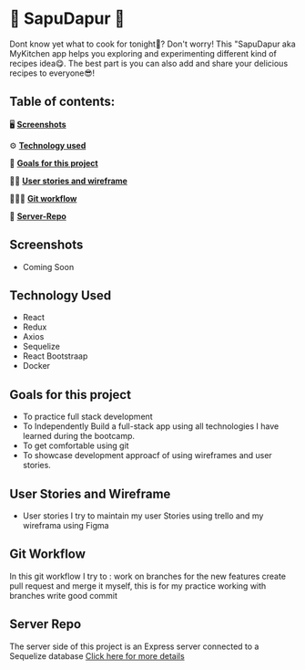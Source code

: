# 🍛 SapuDapur 🍛

Dont know yet what to cook for tonight🤔? Don't worry! This "SapuDapur aka MyKitchen app helps you exploring and experimenting different kind of recipes idea😋. The best part is you can also add and share your delicious recipes to everyone😎!

## Table of contents:

🖥 **[Screenshots](#screenshots)**

⚙️  **[Technology used](#technology-used)**

🎯 **[Goals for this project](#goals-for-this-project)**

🖖🏽 **[User stories and wireframe](#user-stories-and-wireframe)**

👩🏽‍💻 **[Git workflow](#git-workflow)**

🔗 **[Server-Repo](#Server-Repo)**

## Screenshots
- Coming Soon

## Technology Used
- React
- Redux
- Axios
- Sequelize
- React Bootstraap
- Docker

## Goals for this project
- To practice full stack development
- To Independently Build a full-stack app using all technologies I have learned during the bootcamp.
- To get comfortable using git
- To showcase development approacf of using wireframes and user stories. 

## User Stories and Wireframe
- User stories 
I try to maintain my user Stories using trello and my wireframa using Figma

## Git Workflow
In this git workflow I try to :
work on branches for the new features
create pull request and merge it myself, this is for my practice working with branches
write good commit 

## Server Repo
The server side of this project is an Express server connected to a Sequelize database [Click here for more details](https://github.com/Cancerleo/Food-Recipe-Server)

